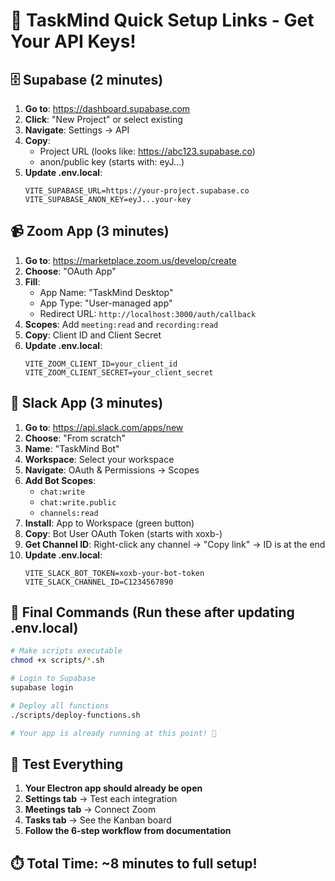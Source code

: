 # 🔗 TaskMind Quick Setup Links - Get Your API Keys!

## 🗄️ Supabase (2 minutes)
1. **Go to**: https://dashboard.supabase.com
2. **Click**: "New Project" or select existing
3. **Navigate**: Settings → API 
4. **Copy**: 
   - Project URL (looks like: https://abc123.supabase.co)
   - anon/public key (starts with: eyJ...)
5. **Update .env.local**:
   ```
   VITE_SUPABASE_URL=https://your-project.supabase.co
   VITE_SUPABASE_ANON_KEY=eyJ...your-key
   ```

## 📹 Zoom App (3 minutes)
1. **Go to**: https://marketplace.zoom.us/develop/create
2. **Choose**: "OAuth App"  
3. **Fill**:
   - App Name: "TaskMind Desktop"
   - App Type: "User-managed app"
   - Redirect URL: `http://localhost:3000/auth/callback`
4. **Scopes**: Add `meeting:read` and `recording:read`
5. **Copy**: Client ID and Client Secret
6. **Update .env.local**:
   ```
   VITE_ZOOM_CLIENT_ID=your_client_id
   VITE_ZOOM_CLIENT_SECRET=your_client_secret
   ```

## 💬 Slack App (3 minutes)
1. **Go to**: https://api.slack.com/apps/new
2. **Choose**: "From scratch"
3. **Name**: "TaskMind Bot"
4. **Workspace**: Select your workspace
5. **Navigate**: OAuth & Permissions → Scopes
6. **Add Bot Scopes**:
   - `chat:write`
   - `chat:write.public`
   - `channels:read`
7. **Install**: App to Workspace (green button)
8. **Copy**: Bot User OAuth Token (starts with xoxb-)
9. **Get Channel ID**: Right-click any channel → "Copy link" → ID is at the end
10. **Update .env.local**:
    ```
    VITE_SLACK_BOT_TOKEN=xoxb-your-bot-token
    VITE_SLACK_CHANNEL_ID=C1234567890
    ```

## 🚀 Final Commands (Run these after updating .env.local)
```bash
# Make scripts executable
chmod +x scripts/*.sh

# Login to Supabase
supabase login

# Deploy all functions
./scripts/deploy-functions.sh

# Your app is already running at this point! 🎉
```

## 🎯 Test Everything
1. **Your Electron app should already be open**
2. **Settings tab** → Test each integration
3. **Meetings tab** → Connect Zoom
4. **Tasks tab** → See the Kanban board
5. **Follow the 6-step workflow from documentation**

## ⏱️ Total Time: ~8 minutes to full setup!
